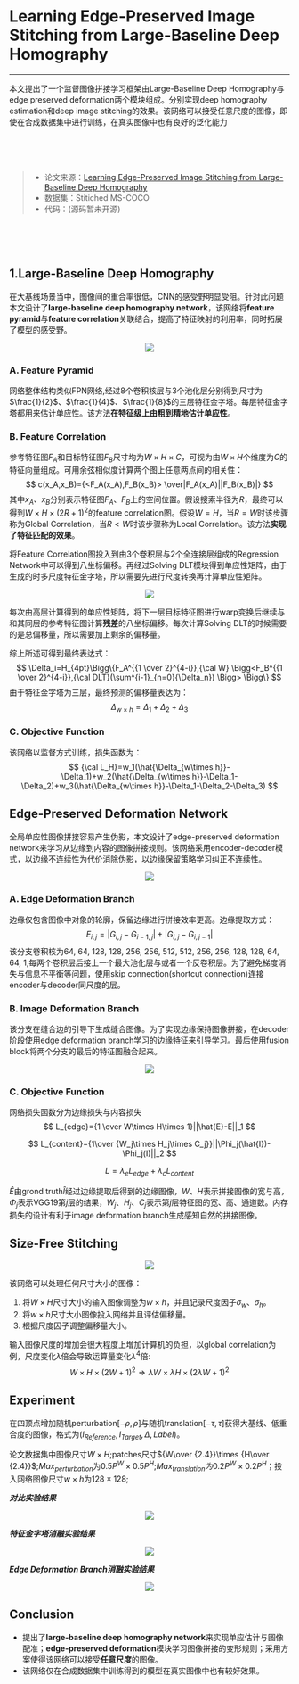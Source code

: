 # Learning Edge-Preserved Image Stitching from Large-Baseline Deep Homography

***
本文提出了一个监督图像拼接学习框架由Large-Baseline Deep Homography与edge preserved deformation两个模块组成。分别实现deep homography estimation和deep image stitching的效果。该网络可以接受任意尺度的图像，即使在合成数据集中进行训练，在真实图像中也有良好的泛化能力

<br/><br/><br/>



> - 论文来源：[Learning Edge-Preserved Image Stitching from Large-Baseline Deep Homography](https://arxiv.org/pdf/2012.06194.pdf)
> - 数据集：Stitiched MS-COCO
> - 代码：(源码暂未开源)

<br/><br/><br/>

## 1.Large-Baseline Deep Homography
在大基线场景当中，图像间的重合率很低，CNN的感受野明显受阻。针对此问题本文设计了**large-baseline deep homography network**，该网络将**feature pyramid**与**feature correlation**关联结合，提高了特征映射的利用率，同时拓展了模型的感受野。
<br/>

<div align="center">
<img src="../.assets/Learning Edge-Preserved Image Stitching from Large-Baseline Deep Homography/Large-Baseline Deep Homography Network.png">
</div>

### A. Feature Pyramid

网络整体结构类似FPN网络,经过8个卷积核层与3个池化层分别得到尺寸为$\frac{1}{2}$、$\frac{1}{4}$、$\frac{1}{8}$的三层特征金字塔。每层特征金字塔都用来估计单应性。该方法**在特征级上由粗到精地估计单应性**。

### B. **Feature Correlation**

参考特征图$F_A$​​和目标特征图$F_B$​​尺寸均为$W\times H\times C$​​，可视为由$W \times H$​个维度为$C$​​的特征向量组成。可用余弦相似度计算两个图上任意两点间的相关性：
$$
c(x_A,x_B)={<F_A(x_A),F_B(x_B)> \over|F_A(x_A)||F_B(x_B)|}
$$
其中$x_A$​、$x_B$​分别表示特征图$F_A$​、$F_B$​上的空间位置。假设搜索半径为$R$​，最终可以得到$W\times H\times (2R+1)^2$​​的feature correlation图。假设$W=H$​，当$R=W$​时该步骤称为Global Correlation，当$R<W$​​​​​​时该步骤称为Local Correlation。该方法**实现了特征匹配的效果**。

将Feature Correlation图投入到由3个卷积层与2个全连接层组成的Regression Network中可以得到八坐标偏移。再经过Solving DLT模块得到单应性矩阵，由于生成的时多尺度特征金字塔，所以需要先进行尺度转换再计算单应性矩阵。

<div align="center">
<img src="../.assets/Learning Edge-Preserved Image Stitching from Large-Baseline Deep Homography/residual homography offsets.png">
</div>




每次由高层计算得到的单应性矩阵，将下一层目标特征图进行warp变换后继续与和其同层的参考特征图计算**残差**的八坐标偏移。每次计算Solving DLT的时候需要的是总偏移量，所以需要加上剩余的偏移量。

综上所述可得到最终表达式：
$$
\Delta_i=H_{4pt}\Bigg\{F_A^{{1 \over 2}^{4-i}},{\cal W} \Bigg<F_B^{{1 \over 2}^{4-i}},{\cal DLT}(\sum^{i-1}_{n=0}{\Delta_n}) \Bigg> \Bigg\}
$$
由于特征金字塔为三层，最终预测的偏移量表达为：
$$
\Delta_{w\times h}=\Delta_1+\Delta_2+\Delta_3
$$

### C. Objective Function

该网络以监督方式训练，损失函数为：
$$
{\cal L_H}=w_1(\hat{\Delta_{w\times h}}-\Delta_1)+w_2(\hat{\Delta_{w\times h}}-\Delta_1-\Delta_2)+w_3(\hat{\Delta_{w\times h}}-\Delta_1-\Delta_2-\Delta_3)
$$

## **Edge-Preserved Deformation Network**

全局单应性图像拼接容易产生伪影，本文设计了edge-preserved deformation network来学习从边缘到内容的图像拼接规则。该网络采用encoder-decoder模式，以边缘不连续性为代价消除伪影，以边缘保留策略学习纠正不连续性。

<div align="center">
<img src="../.assets/Learning Edge-Preserved Image Stitching from Large-Baseline Deep Homography/Edge-Preserved Deformation Network.png">
</div>

### A. Edge Deformation Branch

边缘仅包含图像中对象的轮廓，保留边缘进行拼接效率更高。边缘提取方式：
$$
E_{i,j}=|G_{i,j}-G_{i-1,j}|+|G_{i,j}-G_{i,j-1}|
$$
该分支卷积核为64, 64, 128, 128, 256, 256, 512, 512, 256, 256, 128, 128, 64, 64, 1,每两个卷积层后接上一个最大池化层与或者一个反卷积层。为了避免梯度消失与信息不平衡等问题，使用skip connection(shortcut connection)连接encoder与decoder同尺度的层。

### B. Image Deformation Branch

该分支在缝合边的引导下生成缝合图像。为了实现边缘保持图像拼接，在decoder阶段使用edge deformation branch学习的边缘特征来引导学习。最后使用fusion block将两个分支的最后的特征图融合起来。

<div align="center">
<img src="../.assets/Learning Edge-Preserved Image Stitching from Large-Baseline Deep Homography/fusion block.png">
</div>


### C. Objective Function

网络损失函数分为边缘损失与内容损失
$$
L_{edge}={1 \over W\times H\times 1}||\hat{E}-E||_1
$$

$$
L_{content}={1\over {W_j\times H_j\times C_j}}||\Phi_j(\hat{I})-\Phi_j(I)||_2
$$

$$
L=\lambda_eL_{edge}+\lambda_cL_{content}
$$

$\hat E$​由grond truth$\hat{I}$​经过边缘提取后得到的边缘图像，$W、H$​表示拼接图像的宽与高，$\Phi_j$​表示VGG19第$j$​层的结果，$W_j、H_j、C_j$​表示第$j$​层特征图的宽、高、通道数。内存损失的设计有利于image deformation branch生成感知自然的拼接图像。

## Size-Free Stitching

<div align="center">
<img src="../.assets/Learning Edge-Preserved Image Stitching from Large-Baseline Deep Homography/Size-Free Stitching.png">
</div>


该网络可以处理任何尺寸大小的图像：

1. 将$W \times H$尺寸大小的输入图像调整为$w\times h$​​，并且记录尺度因子$\sigma_w、\sigma_h$​。
2. 将$w\times h$​尺寸大小图像投入网络并且评估偏移量。
3. 根据尺度因子调整偏移量大小。

输入图像尺度的增加会很大程度上增加计算机的负担，以global correlation为例，尺度变化$\lambda$倍会导致运算量变化$\lambda^4$​倍:
$$
W\times H\times (2W+1)^2\Rightarrow \lambda W\times \lambda H\times (2\lambda W+1)^2
$$

## Experiment

在四顶点增加随机perturbation$[-\rho,\rho]$​与随机​translation$[-\tau,\tau]$获得大基线、低重合度的图像，格式为$(I_{Reference},I_{Target},\Delta,Label)$​。

论文数据集中图像尺寸$W\times H$​;patches尺寸${W\over {2.4}}\times {H\over {2.4}}$​;$Max_{perturbation}$为$0.5P^W\times 0.5P^H$​;$Max_{translation}为$$0.2P^W\times 0.2P^H$​；投入网络图像尺寸$w\times h$为$128\times 128$​​;​​

***对比实验结果***

<div align="center">
<img src="../.assets/Learning Edge-Preserved Image Stitching from Large-Baseline Deep Homography/ex1.png">
</div>


***特征金字塔消融实验结果***

<div align="center">
<img src="../.assets/Learning Edge-Preserved Image Stitching from Large-Baseline Deep Homography/ex2.png">
</div>


***Edge Deformation Branch消融实验结果***



<div align="center">
<img src="../.assets/Learning Edge-Preserved Image Stitching from Large-Baseline Deep Homography/ex3.png">
</div>

## Conclusion

* 提出了**large-baseline deep homography network**来实现单应估计与图像配准；**edge-preserved deformation**模块学习图像拼接的变形规则；采用方案使得该网络可以接受**任意尺度**的图像。
* 该网络仅在合成数据集中训练得到的模型在真实图像中也有较好效果。









